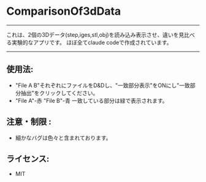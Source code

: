 # ComparisonOf3dData

---

これは、2個の3Dデータ(step,iges,stl,obj)を読み込み表示させ、違いを見比べる実験的なアプリです。
ほぼ全てclaude codeで作成されています。

---

## **使用法**:

+ "File A B"それぞれにファイルをD&Dし、"一致部分表示"をONにし"一致部分抽出"をクリックしてください。
+ "File A"-赤  "File B"-青  一致している部分は緑で表示されます。

## **注意・制限** :

+ 細かなバグは色々と含まれております。

## **ライセンス**:
- MIT